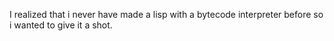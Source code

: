 I realized that i never have made a lisp
with a bytecode interpreter before 
so i wanted to give it a shot.
